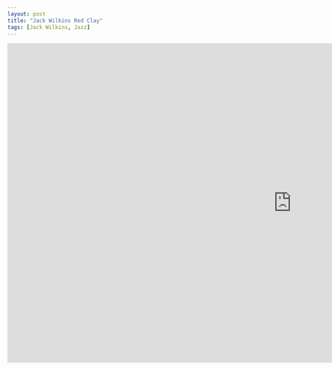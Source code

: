 ```yaml
---
layout: post
title: "Jack Wilkins Red Clay"
tags: [Jack Wilkins, Jazz]
---
```


<div class="embed-responsive embed-responsive-16by9">
    <iframe width="1280" height="720" src="https://www.youtube.com/embed/flHXwsl8cBI" frameborder="0" allow="autoplay; encrypted-media" allowfullscreen></iframe>
</div>
